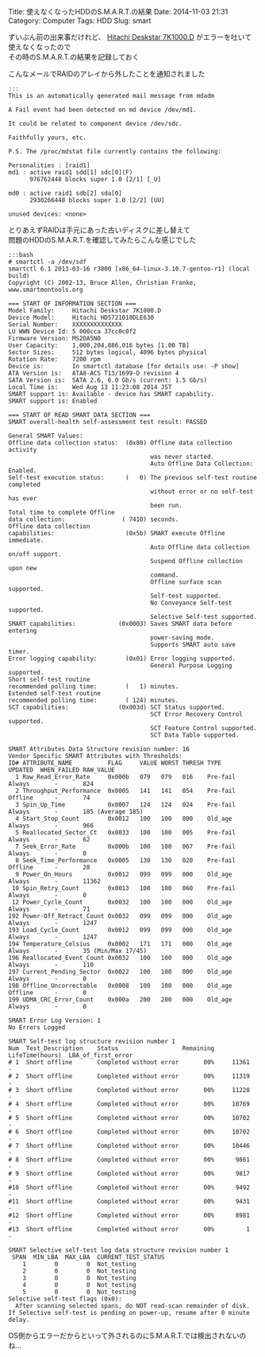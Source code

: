 Title: 使えなくなったHDDのS.M.A.R.T.の結果
Date: 2014-11-03 21:31
Category: Computer
Tags: HDD
Slug: smart

ずいぶん前の出来事だけれど、 [Hitachi Deskstar 7K1000.D](http://www.hgst.com/tech/techlib.nsf/techdocs/C2AF1DCDF0FBD887882578FE0082527B/$file/DS7K1000.D_ds.pdf) がエラーを吐いて使えなくなったので  
その時のS.M.A.R.T.の結果を記録しておく

こんなメールでRAIDのアレイから外したことを通知されました

    :::
    This is an automatically generated mail message from mdadm
    
    A Fail event had been detected on md device /dev/md1.
    
    It could be related to component device /dev/sdc.
    
    Faithfully yours, etc.
    
    P.S. The /proc/mdstat file currently contains the following:
    
    Personalities : [raid1]
    md1 : active raid1 sdd[1] sdc[0](F)
          976762448 blocks super 1.0 [2/1] [_U]
    
    md0 : active raid1 sdb[2] sda[0]
          2930266448 blocks super 1.0 [2/2] [UU]
    
    unused devices: <none>

とりあえずRAIDは手元にあった古いディスクに差し替えて  
問題のHDDのS.M.A.R.T.を確認してみたらこんな感じでした

    :::bash
    # smartctl -a /dev/sdf
    smartctl 6.1 2013-03-16 r3800 [x86_64-linux-3.10.7-gentoo-r1] (local build)
    Copyright (C) 2002-13, Bruce Allen, Christian Franke, www.smartmontools.org
    
    === START OF INFORMATION SECTION ===
    Model Family:     Hitachi Deskstar 7K1000.D
    Device Model:     Hitachi HDS721010DLE630
    Serial Number:    XXXXXXXXXXXXXX
    LU WWN Device Id: 5 000cca 37cc0c0f2
    Firmware Version: MS2OA5N0
    User Capacity:    1,000,204,886,016 bytes [1.00 TB]
    Sector Sizes:     512 bytes logical, 4096 bytes physical
    Rotation Rate:    7200 rpm
    Device is:        In smartctl database [for details use: -P show]
    ATA Version is:   ATA8-ACS T13/1699-D revision 4
    SATA Version is:  SATA 2.6, 6.0 Gb/s (current: 1.5 Gb/s)
    Local Time is:    Wed Aug 13 11:23:08 2014 JST
    SMART support is: Available - device has SMART capability.
    SMART support is: Enabled
    
    === START OF READ SMART DATA SECTION ===
    SMART overall-health self-assessment test result: PASSED
    
    General SMART Values:
    Offline data collection status:  (0x80) Offline data collection activity
                                            was never started.
                                            Auto Offline Data Collection: Enabled.
    Self-test execution status:      (   0) The previous self-test routine completed
                                            without error or no self-test has ever
                                            been run.
    Total time to complete Offline
    data collection:                ( 7410) seconds.
    Offline data collection
    capabilities:                    (0x5b) SMART execute Offline immediate.
                                            Auto Offline data collection on/off support.
                                            Suspend Offline collection upon new
                                            command.
                                            Offline surface scan supported.
                                            Self-test supported.
                                            No Conveyance Self-test supported.
                                            Selective Self-test supported.
    SMART capabilities:            (0x0003) Saves SMART data before entering
                                            power-saving mode.
                                            Supports SMART auto save timer.
    Error logging capability:        (0x01) Error logging supported.
                                            General Purpose Logging supported.
    Short self-test routine
    recommended polling time:        (   1) minutes.
    Extended self-test routine
    recommended polling time:        ( 124) minutes.
    SCT capabilities:              (0x003d) SCT Status supported.
                                            SCT Error Recovery Control supported.
                                            SCT Feature Control supported.
                                            SCT Data Table supported.
    
    SMART Attributes Data Structure revision number: 16
    Vendor Specific SMART Attributes with Thresholds:
    ID# ATTRIBUTE_NAME          FLAG     VALUE WORST THRESH TYPE      UPDATED  WHEN_FAILED RAW_VALUE
      1 Raw_Read_Error_Rate     0x000b   079   079   016    Pre-fail  Always       -       824
      2 Throughput_Performance  0x0005   141   141   054    Pre-fail  Offline      -       74
      3 Spin_Up_Time            0x0007   124   124   024    Pre-fail  Always       -       185 (Average 185)
      4 Start_Stop_Count        0x0012   100   100   000    Old_age   Always       -       966
      5 Reallocated_Sector_Ct   0x0033   100   100   005    Pre-fail  Always       -       62
      7 Seek_Error_Rate         0x000b   100   100   067    Pre-fail  Always       -       0
      8 Seek_Time_Performance   0x0005   130   130   020    Pre-fail  Offline      -       28
      9 Power_On_Hours          0x0012   099   099   000    Old_age   Always       -       11362
     10 Spin_Retry_Count        0x0013   100   100   060    Pre-fail  Always       -       0
     12 Power_Cycle_Count       0x0032   100   100   000    Old_age   Always       -       71
    192 Power-Off_Retract_Count 0x0032   099   099   000    Old_age   Always       -       1247
    193 Load_Cycle_Count        0x0012   099   099   000    Old_age   Always       -       1247
    194 Temperature_Celsius     0x0002   171   171   000    Old_age   Always       -       35 (Min/Max 17/45)
    196 Reallocated_Event_Count 0x0032   100   100   000    Old_age   Always       -       110
    197 Current_Pending_Sector  0x0022   100   100   000    Old_age   Always       -       0
    198 Offline_Uncorrectable   0x0008   100   100   000    Old_age   Offline      -       0
    199 UDMA_CRC_Error_Count    0x000a   200   200   000    Old_age   Always       -       0
    
    SMART Error Log Version: 1
    No Errors Logged
    
    SMART Self-test log structure revision number 1
    Num  Test_Description    Status                  Remaining  LifeTime(hours)  LBA_of_first_error
    # 1  Short offline       Completed without error       00%     11361         -
    # 2  Short offline       Completed without error       00%     11319         -
    # 3  Short offline       Completed without error       00%     11228         -
    # 4  Short offline       Completed without error       00%     10769         -
    # 5  Short offline       Completed without error       00%     10702         -
    # 6  Short offline       Completed without error       00%     10702         -
    # 7  Short offline       Completed without error       00%     10446         -
    # 8  Short offline       Completed without error       00%      9861         -
    # 9  Short offline       Completed without error       00%      9817         -
    #10  Short offline       Completed without error       00%      9492         -
    #11  Short offline       Completed without error       00%      9431         -
    #12  Short offline       Completed without error       00%      8981         -
    #13  Short offline       Completed without error       00%         1         -
    
    SMART Selective self-test log data structure revision number 1
     SPAN  MIN_LBA  MAX_LBA  CURRENT_TEST_STATUS
        1        0        0  Not_testing
        2        0        0  Not_testing
        3        0        0  Not_testing
        4        0        0  Not_testing
        5        0        0  Not_testing
    Selective self-test flags (0x0):
      After scanning selected spans, do NOT read-scan remainder of disk.
    If Selective self-test is pending on power-up, resume after 0 minute delay.

OS側からエラーだからといって外されるのにS.M.A.R.T.では検出されないのね…
